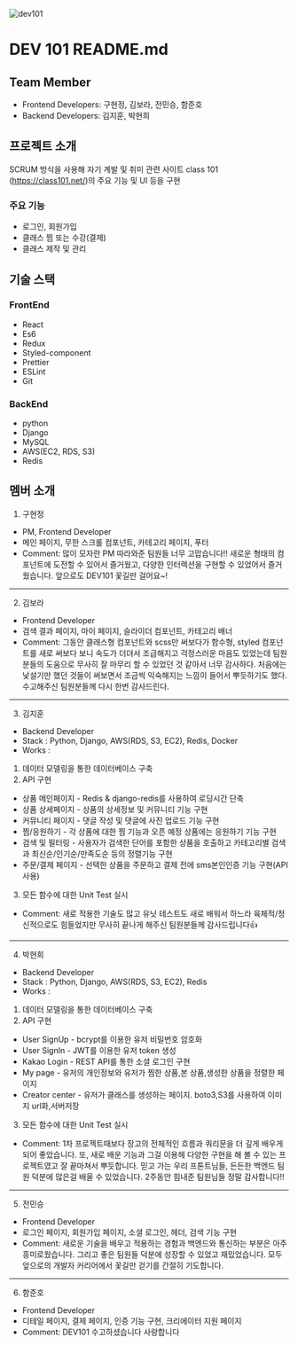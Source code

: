 ![dev101](https://user-images.githubusercontent.com/59465490/97846694-bad42380-1d31-11eb-8410-fb6e083521da.png)
# DEV 101 README.md

## Team Member
- Frontend Developers: 구현정, 김보라, 전민승, 함준호
- Backend Developers: 김지훈, 박현희

## 프로젝트 소개
SCRUM 방식을 사용해 자기 계발 및 취미 관련 사이트 class 101 (https://class101.net/)의 주요 기능 및 UI 등을 구현

### 주요 기능
- 로그인, 회원가입
- 클래스 찜 또는 수강(결제)
- 클래스 제작 및 관리

## 기술 스택
### FrontEnd
- React
- Es6
- Redux
- Styled-component
- Prettier
- ESLint
- Git

### BackEnd
- python
- Django
- MySQL
- AWS(EC2, RDS, S3)
- Redis

## 멤버 소개
1. 구현정 
- PM, Frontend Developer
- 메인 페이지, 무한 스크롤 컴포넌트, 카테고리 페이지, 푸터
- Comment: 많이 모자란 PM 따라와준 팀원들 너무 고맙습니다!! 새로운 형태의 컴포넌트에 도전할 수 있어서 즐거웠고, 다양한 인터렉션을 구현할 수 있었어서 즐거웠습니다. 앞으로도 DEV101 꽃길만 걸어요~!

<hr/>

2. 김보라
- Frontend Developer
- 검색 결과 페이지, 마이 페이지, 슬라이더 컴포넌트, 카테고리 배너
- Comment: 그동안 클래스형 컴포넌트와 scss만 써보다가 함수형, styled 컴포넌트를 새로 써보다 보니 속도가 더뎌서 조급해지고 걱정스러운 마음도 있었는데 팀원분들의 도움으로 무사히 잘 마무리 할 수 있었던 것 같아서 너무 감사하다. 처음에는 낯설기만 했던 것들이 써보면서 조금씩 익숙해지는 느낌이 들어서 뿌듯하기도 했다. 수고해주신 팀원분들께 다시 한번 감사드린다.

<hr/>

3. 김지훈
- Backend Developer
- Stack : Python, Django, AWS(RDS, S3, EC2), Redis, Docker
- Works :
1) 데이터 모델링을 통한 데이터베이스 구축
2) API 구현
- 상품 메인페이지 - Redis & django-redis를 사용하여 로딩시간 단축
- 상품 상세페이지 - 상품의 상세정보 및 커뮤니티 기능 구현
- 커뮤니티 페이지 - 댓글 작성 및 댓글에 사진 업로드 기능 구현
- 찜/응원하기 - 각 상품에 대한 찜 기능과 오픈 예정 상품에는 응원하기 기능 구현
- 검색 및 필터링 - 사용자가 검색한 단어를 포함한 상품을 호출하고 카테고리별 검색과 최신순/인기순/만족도순 등의 정렬기능 구현
- 주문/결제 페이지 - 선택한 상품을 주문하고 결제 전에 sms본인인증 기능 구현(API 사용)
3) 모든 함수에 대한 Unit Test 실시
- Comment: 새로 적용한 기술도 많고 유닛 테스트도 새로 배워서 하느라 육체적/정신적으로도 힘들었지만 무사히 끝나게 해주신 팀원분들께 감사드립니다👍

<hr/>

4. 박현희
- Backend Developer
- Stack     : Python, Django, AWS(RDS, S3, EC2), Redis
- Works    :
1) 데이터 모델링을 통한 데이터베이스 구축
2) API 구현
- User SignUp   - bcrypt를 이용한 유저 비밀번호 암호화
- User SignIn     - JWT를 이용한 유저 token 생성
- Kakao Login    - REST API를 통한 소셜 로그인 구현
- My page          -  유저의 개인정보와 유저가 찜한 상품,본 상품,생성한 상품을 정렬한 페이지 
- Creator center - 유저가 클래스를 생성하는 페이지. boto3,S3를 사용하여 이미지 url화,서버저장
3) 모든 함수에 대한 Unit Test 실시
- Comment: 1차 프로젝트때보다 장고의 전체적인 흐름과 쿼리문을 더 깊게 배우게 되어 좋았습니다. 또, 새로 배운 기능과 그걸 이용헤 다양한 구현을 해 볼 수 있는 프로젝트였고 잘 끝마쳐서 뿌듯합니다. 믿고 가는 우리 프톤트님들, 든든한 백엔드 팀원 덕분에 많은걸 배울 수 있었습니다. 2주동안 힘내준 팀원님들 정말 감사합니다!!

<hr/>

5. 전민승
- Frontend Developer
- 로그인 페이지, 회원가입 페이지, 소셜 로그인, 헤더, 검색 기능 구현
- Comment: 새로운 기술을 배우고 적용하는 경험과 백엔드와 통신하는 부분은 아주 흥미로웠습니다. 그리고 좋은 팀원들 덕분에 성장할 수 있었고 재밌었습니다. 모두 앞으로의 개발자 커리어에서 꽃길만 걷기를 간절히 기도합니다.

<hr/>

6. 함준호
- Frontend Developer
- 디테일 페이지, 결제 페이지, 인증 기능 구현, 크리에이터 지원 페이지
- Comment: DEV101 수고하셨습니다 사랑합니다

